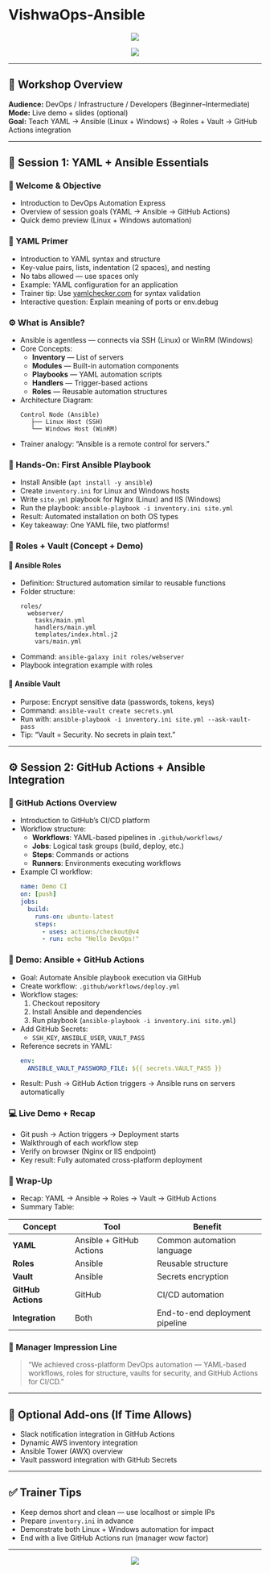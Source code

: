 # VishwaOps-Ansible

<!-- Header -->
<p align="center">
  <img src="https://capsule-render.vercel.app/api?type=waving&color=0:101820,100:EE3124&height=200&section=header&text=🚀%20DevOps%20Automation%20Express%20(Ansible%20+%20GitHub%20Actions)&fontSize=34&fontColor=ffffff&animation=twinkling"/>
</p>

<p align="center">
  <img src="https://readme-typing-svg.herokuapp.com?duration=3000&pause=800&color=EE3124&center=true&vCenter=true&width=850&lines=Trainer+Guide+|+Binnbash+Academy;DevOps+Automation+Express+Workshop;YAML+→+Ansible+→+Roles+→+Vault+→+GitHub+Actions+Integration"/>
</p>

---

## 🎯 **Workshop Overview**

**Audience:** DevOps / Infrastructure / Developers (Beginner–Intermediate)  
**Mode:** Live demo + slides (optional)  
**Goal:** Teach YAML → Ansible (Linux + Windows) → Roles + Vault → GitHub Actions integration

---

## 🧩 **Session 1: YAML + Ansible Essentials**

### 🧭 Welcome & Objective
- Introduction to DevOps Automation Express
- Overview of session goals (YAML → Ansible → GitHub Actions)
- Quick demo preview (Linux + Windows automation)

### 🧠 YAML Primer
- Introduction to YAML syntax and structure
- Key-value pairs, lists, indentation (2 spaces), and nesting
- No tabs allowed — use spaces only
- Example: YAML configuration for an application
- Trainer tip: Use [yamlchecker.com](https://yamlchecker.com) for syntax validation
- Interactive question: Explain meaning of ports or env.debug

### ⚙️ What is Ansible?
- Ansible is agentless — connects via SSH (Linux) or WinRM (Windows)
- Core Concepts:
  - **Inventory** — List of servers
  - **Modules** — Built-in automation components
  - **Playbooks** — YAML automation scripts
  - **Handlers** — Trigger-based actions
  - **Roles** — Reusable automation structures
- Architecture Diagram:
  ```
  Control Node (Ansible)
     ├── Linux Host (SSH)
     └── Windows Host (WinRM)
  ```
- Trainer analogy: “Ansible is a remote control for servers.”

### 🧱 Hands-On: First Ansible Playbook
- Install Ansible (`apt install -y ansible`)
- Create `inventory.ini` for Linux and Windows hosts
- Write `site.yml` playbook for Nginx (Linux) and IIS (Windows)
- Run the playbook: `ansible-playbook -i inventory.ini site.yml`
- Result: Automated installation on both OS types
- Key takeaway: One YAML file, two platforms!

### 🧩 Roles + Vault (Concept + Demo)
#### 🧱 Ansible Roles
- Definition: Structured automation similar to reusable functions
- Folder structure:
  ```
  roles/
    webserver/
      tasks/main.yml
      handlers/main.yml
      templates/index.html.j2
      vars/main.yml
  ```
- Command: `ansible-galaxy init roles/webserver`
- Playbook integration example with roles

#### 🔐 Ansible Vault
- Purpose: Encrypt sensitive data (passwords, tokens, keys)
- Command: `ansible-vault create secrets.yml`
- Run with: `ansible-playbook -i inventory.ini site.yml --ask-vault-pass`
- Tip: “Vault = Security. No secrets in plain text.”

---

## ⚙️ **Session 2: GitHub Actions + Ansible Integration**

### 🧭 GitHub Actions Overview
- Introduction to GitHub’s CI/CD platform
- Workflow structure:
  - **Workflows**: YAML-based pipelines in `.github/workflows/`
  - **Jobs**: Logical task groups (build, deploy, etc.)
  - **Steps**: Commands or actions
  - **Runners**: Environments executing workflows
- Example CI workflow:
  ```yaml
  name: Demo CI
  on: [push]
  jobs:
    build:
      runs-on: ubuntu-latest
      steps:
        - uses: actions/checkout@v4
        - run: echo "Hello DevOps!"
  ```

### 🧱 Demo: Ansible + GitHub Actions
- Goal: Automate Ansible playbook execution via GitHub
- Create workflow: `.github/workflows/deploy.yml`
- Workflow stages:
  1. Checkout repository  
  2. Install Ansible and dependencies  
  3. Run playbook (`ansible-playbook -i inventory.ini site.yml`)
- Add GitHub Secrets:
  - `SSH_KEY`, `ANSIBLE_USER`, `VAULT_PASS`
- Reference secrets in YAML:
  ```yaml
  env:
    ANSIBLE_VAULT_PASSWORD_FILE: ${{ secrets.VAULT_PASS }}
  ```
- Result: Push → GitHub Action triggers → Ansible runs on servers automatically

### 💻 Live Demo + Recap
- Git push → Action triggers → Deployment starts
- Walkthrough of each workflow step
- Verify on browser (Nginx or IIS endpoint)
- Key result: Fully automated cross-platform deployment

### 🏁 Wrap-Up
- Recap: YAML → Ansible → Roles → Vault → GitHub Actions
- Summary Table:

| Concept | Tool | Benefit |
|----------|------|----------|
| **YAML** | Ansible + GitHub Actions | Common automation language |
| **Roles** | Ansible | Reusable structure |
| **Vault** | Ansible | Secrets encryption |
| **GitHub Actions** | GitHub | CI/CD automation |
| **Integration** | Both | End-to-end deployment pipeline |

### 💬 Manager Impression Line
> “We achieved cross-platform DevOps automation — YAML-based workflows, roles for structure, vaults for security, and GitHub Actions for CI/CD.”

---

## 🎁 **Optional Add-ons (If Time Allows)**
- Slack notification integration in GitHub Actions  
- Dynamic AWS inventory integration  
- Ansible Tower (AWX) overview  
- Vault password integration with GitHub Secrets  

---

## ✅ **Trainer Tips**
- Keep demos short and clean — use localhost or simple IPs  
- Prepare `inventory.ini` in advance  
- Demonstrate both Linux + Windows automation for impact  
- End with a live GitHub Actions run (manager wow factor)  

---

<p align="center">
  <img src="https://capsule-render.vercel.app/api?type=waving&color=0:EE3124,100:101820&height=140&section=footer"/>
</p>
